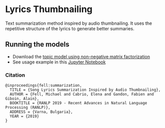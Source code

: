 # Lyrics Thumbnailing
Text summarization method inspired by audio thumbnailing. It uses the repetitive structure of the lyrics to generate better summaries.


## Running the models
- Download the [topic model using non-negative matrix factorization](https://mega.nz/#!KJhnECjZ!tVoo4_EHO6g5S5XL-wP7TkPBV_sEGJnckIgqIvFuVIw)
- See usage example in this [Jupyter Notebook](https://github.com/TuringTrain/lyrics_thumbnailing/blob/master/Showcase.ipynb)


### Citation
```
@inproceedings{fell:summarization,
  TITLE = {Song Lyrics Summarization Inspired by Audio Thumbnailing},
  AUTHOR = {Fell, Michael and Cabrio, Elena and Gandon, Fabien and Giboin, Alain},
  BOOKTITLE = {RANLP 2019 - Recent Advances in Natural Language Processing (RANLP)},
  ADDRESS = {Varna, Bulgaria},
  YEAR = {2019}
}
```
